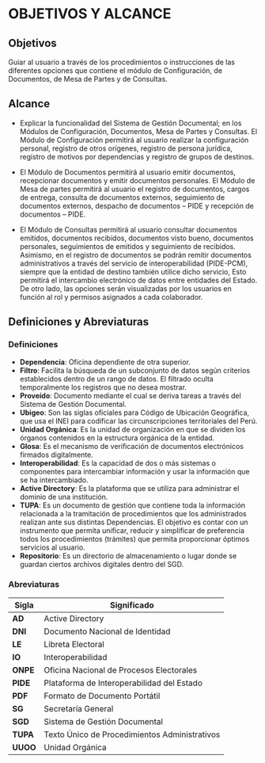 # OBJETIVOS Y ALCANCE

## Objetivos

Guiar al usuario a través de los procedimientos o instrucciones de las diferentes opciones que contiene el módulo de Configuración, de Documentos, de Mesa de Partes y de Consultas.

## Alcance

- Explicar la funcionalidad del Sistema de Gestión Documental; en los Módulos de Configuración, Documentos, Mesa de Partes y Consultas. El Módulo de Configuración permitirá al usuario realizar la configuración personal, registro de otros orígenes, registro de persona jurídica, registro de motivos por dependencias y registro de grupos de destinos.

- El Módulo de Documentos permitirá al usuario emitir documentos, recepcionar documentos y emitir documentos personales. El Módulo de Mesa de partes permitirá al usuario el registro de documentos, cargos de entrega, consulta de documentos externos, seguimiento de documentos externos, despacho de documentos – PIDE y recepción de documentos – PIDE.

- El Módulo de Consultas permitirá al usuario consultar documentos emitidos, documentos recibidos, documentos visto bueno, documentos personales, seguimientos de emitidos y seguimiento de recibidos. Asimismo, en el registro de documentos se podrán remitir documentos administrativos a través del servicio de interoperabilidad (PIDE-PCM), siempre que la entidad de destino también utilice dicho servicio, Esto permitirá el intercambio electrónico de datos entre entidades del Estado. De otro lado, las opciones serán visualizadas por los usuarios en función al rol y permisos asignados a cada colaborador.

## Definiciones y Abreviaturas

### Definiciones

- **Dependencia**: Oficina dependiente de otra superior.
- **Filtro**: Facilita la búsqueda de un subconjunto de datos según criterios establecidos dentro de un rango de datos. El filtrado oculta temporalmente los registros que no desea mostrar.
- **Proveído**: Documento mediante el cual se deriva tareas a través del Sistema de Gestión Documental.
- **Ubigeo**: Son las siglas oficiales para Código de Ubicación Geográfica, que usa el INEI para codificar las circunscripciones territoriales del Perú.
- **Unidad Orgánica**: Es la unidad de organización en que se dividen los órganos contenidos en la estructura orgánica de la entidad.
- **Glosa**: Es el mecanismo de verificación de documentos electrónicos firmados digitalmente.
- **Interoperabilidad**: Es la capacidad de dos o más sistemas o componentes para intercambiar información y usar la información que se ha intercambiado.
- **Active Directory**: Es la plataforma que se utiliza para administrar el dominio de una institución.
- **TUPA**: Es un documento de gestión que contiene toda la información relacionada a la tramitación de procedimientos que los administrados realizan ante sus distintas Dependencias. El objetivo es contar con un instrumento que permita unificar, reducir y simplificar de preferencia todos los procedimientos (trámites) que permita proporcionar óptimos servicios al usuario.
- **Repositorio**: Es un directorio de almacenamiento o lugar donde se guardan ciertos archivos digitales dentro del SGD.

### Abreviaturas

| **Sigla** | **Significado**                               |
| --------- | --------------------------------------------- |
| **AD**    | Active Directory                              |
| **DNI**   | Documento Nacional de Identidad               |
| **LE**    | Libreta Electoral                             |
| **IO**    | Interoperabilidad                             |
| **ONPE**  | Oficina Nacional de Procesos Electorales      |
| **PIDE**  | Plataforma de Interoperabilidad del Estado    |
| **PDF**   | Formato de Documento Portátil                 |
| **SG**    | Secretaría General                            |
| **SGD**   | Sistema de Gestión Documental                 |
| **TUPA**  | Texto Único de Procedimientos Administrativos |
| **UUOO**  | Unidad Orgánica                               |
